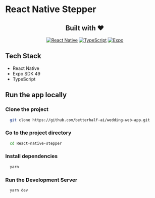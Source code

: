 # React Native Stepper

<h2 align="center">Built with ❤️</h2>

<div align="center">

  
[![React Native](https://img.shields.io/badge/React%20Native-Expo-blue)](https://reactnative.dev/) [![TypeScript](https://img.shields.io/badge/TypeScript-3178C6.svg?&style=flat&logo=typescript&logoColor=white)](https://www.typescriptlang.org/) [![Expo](https://img.shields.io/badge/React%20Query-FF4154?style=flat&logo=react-query&logoColor=white)](https://react-query.tanstack.com/)



</div>

## Tech Stack

- React Native
- Expo SDK 49
- TypeScript



## Run the app locally

### Clone the project

```bash
  git clone https://github.com/betterhalf-ai/wedding-web-app.git
```

### Go to the project directory

```bash
  cd React-native-stepper
```

### Install dependencies

```bash
  yarn
```

### Run the Development Server

```bash
  yarn dev
```
